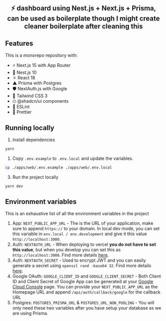 <div align="center">
  <h2>⚡️ dashboard using Nest.js + Next.js + Prisma, can be used as boilerplate though I might create cleaner boilerplate after cleaning this </h2>
</div>

## Features

This is a monorepo repository with:

- ⚡️ Next.js 15 with App Router
- 🪺 Nest.js 10
- ⚛️ React 18
- ▲ Prisma with Postgres
- 🛡️ NextAuth.js with Google
- 💨 Tailwind CSS 3
- ⎙ @shadcn/ui components
- 📏 ESLint
- 💖 Prettier

## Running locally

1. Install dependencies

```bash
yarn
```

1. Copy `.env.example` to `.env.local` and update the variables.

```bash
cp ./apps/web/.env.example ./apps/web/.env.local
```

3. Run the project locally

```bash
yarn dev
```

## Environment variables

This is an exhaustive list of all the environment variables in the project

1. App: `NEXT_PUBLIC_APP_URL` - The is the URL of your application, make sure to append `https://` to your domain. In local dev mode, you can set this variable in `env.local / env.development` and give it this value `http://localhost:3000`.
2. Auth: `NEXTAUTH_URL` - When deploying to vercel **you do not have to set this value**, but when you develop you can set this as `http://localhost:3000`. Find more details [here](https://next-auth.js.org/configuration/options#nextauth_url).
3. Auth: `NEXTAUTH_SECRET` - Used to encrypt JWT and you can easily generate a secret using `openssl rand -base64 32`. Find more details [here](https://next-auth.js.org/configuration/options#nextauth_secret).
4. Google OAuth: `GOOGLE_CLIENT_ID` and `GOOGLE_CLIENT_SECRET` - Both Client ID and Client Secret of Google App can be generated at your [Google Cloud Console](https://console.cloud.google.com/apis/credentials) page. You can provide your `NEXT_PUBLIC_APP_URL` as the Homepage URL and append `/api/auth/callback/google` for the callback URL
5. Postgres: `POSTGRES_PRISMA_URL` & `POSTGRES_URL_NON_POOLING` - You will only need these two variables after you have setup your database as we are using Prisma.
